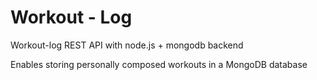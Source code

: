 # Workout - Log
Workout-log REST API with node.js + mongodb backend

Enables storing personally composed workouts in a MongoDB database

